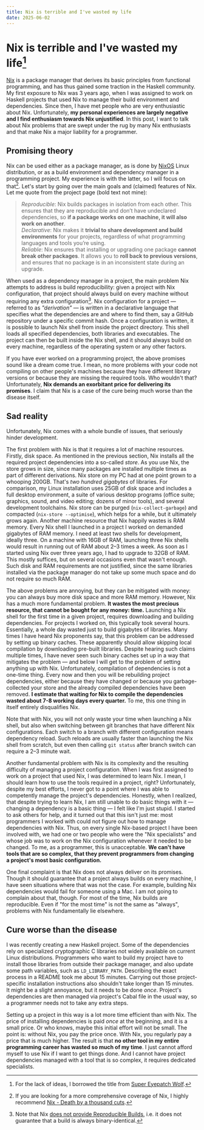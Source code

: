 ```yaml
---
title: Nix is terrible and I've wasted my life
date: 2025-06-02
---
```


Nix is terrible and I've wasted my life[^1]
===========================================

[Nix](https://github.com/NixOS/nix) is a package manager that derives its basic
principles from functional programming, and has thus gained some traction in the
Haskell community.  My first exposure to Nix was 3 years ago, when I was
assigned to work on Haskell projects that used Nix to manage their build
environment and dependencies.  Since then, I have met people who are very
enthusiastic about Nix.  Unfortunately, **my personal experiences are largely
negative and I find enthusiasm towards Nix unjustified**.  In this post, I want
to talk about Nix problems that are swept under the rug by many Nix enthusiasts
and that make Nix a major liability for a programmer.

Promising theory
----------------

Nix can be used either as a package manager, as is done by
[NixOS](https://nixos.org/) Linux distribution, or as a build environment and
dependency manager in a programming project.  My experience is with the latter,
so I will focus on that[^2].  Let's start by going over the main goals and
(claimed) features of Nix.  Let me quote from the project page (bold text not
mine):

> _Reproducible_: Nix builds packages in isolation from each other. This ensures
> that they are reproducible and don’t have undeclared dependencies, so **if a
> package works on one machine, it will also work on another**. \
> _Declarative_: Nix makes it **trivial to share development and build
> environments** for your projects, regardless of what programming languages and
> tools you’re using. \
> _Reliable_: Nix ensures that installing or upgrading one package **cannot
> break other packages**. It allows you to **roll back to previous versions**,
> and ensures that no package is in an inconsistent state during an upgrade.

When used as a dependency manager in a project, the main problem Nix attempts to
address is build reproducibility: given a project with Nix configuration, that
project should always build on every machine without requiring any extra
configuration[^3].  Nix configuration for a project &mdash; referred to as
_"derivation"_ &mdash; is written in a declarative language that specifies what
the dependencies are and where to find them, say a GitHub repository under a
specific commit hash.  Once a configuration is written, it is possible to launch
Nix shell from inside the project directory.  This shell loads all specified
dependencies, both libraries and executables.  The project can then be built
inside the Nix shell, and it should always build on every machine, regardless of
the operating system or any other factors.

If you have ever worked on a programming project, the above promises sound like
a dream come true.  I mean, no more problems with your code not compiling on
other people's machines because they have different library versions or because
they are missing the required tools.  Who wouldn't that?  Unfortunately, **Nix
demands an exorbitant price for delivering its promises**.  I claim that Nix is
a case of the cure being much worse than the disease itself.

Sad reality
-----------

Unfortunately, Nix comes with a whole bundle of issues, that seriously hinder
development.

The first problem with Nix is that it requires a lot of machine resources.
Firstly, disk space.  As mentioned in the previous section, Nix installs all the
required project dependencies into a so-called _store_.  As you use Nix, the
store grows in size, since many packages are installed multiple times as part of
different derivations.  Nix store on my PC had at one point grown to a whooping
200GB.  That's _two hundred gigabytes_ of libraries.  For comparison, my Linux
installation uses 25GB of disk space and includes a full desktop environment, a
suite of various desktop programs (office suite; graphics, sound, and video
editing; dozens of minor tools), and several development toolchains.  Nix store
can be purged (`nix-collect-garbage`) and compacted (`nix-store --optimise`),
which helps for a while, but it ultimately grows again.  Another machine
resource that Nix happily wastes is RAM memory.  Every Nix shell I launched in a
project I worked on demanded gigabytes of RAM memory.  I need at least two
shells for development, ideally three.  On a machine with 16GB of RAM, launching
three Nix shells would result in running out of RAM about 2&ndash;3 times a
week.  As soon as I started using Nix over three years ago, I had to upgrade to
32GB of RAM.  This mostly suffices, but on several occasions even that wasn't
enough.  Such disk and RAM requirements are not justified, since the same
libraries installed via the package manager do not take up some much space and
do not require so much RAM.

The above problems are annoying, but they can be mitigated with money: you can
always buy more disk space and more RAM memory.  However, Nix has a much more
fundamental problem.  **It wastes the most precious resource, that cannot be
bought for any money: time.**  Launching a Nix shell for the first time in a
given project, requires downloading and building dependencies.  For projects I
worked on, this typically took several hours.  Essentially, a whole day wasted
just to build gigabytes of libraries.  Many times I have heard Nix proponents
say, that this problem can be addressed by setting up binary caches.  These
apparently should allow skipping local compilation by downloading pre-built
libraries.  Despite hearing such claims multiple times, I have never seen such
binary caches set up in a way that mitigates the problem &mdash; and below I
will get to the problem of setting anything up with Nix.  Unfortunately,
compilation of dependencies is not a one-time thing.  Every now and then you
will be rebuilding project dependencies, either because they have changed or
because you garbage-collected your store and the already compiled dependencies
have been removed.  **I estimate that waiting for Nix to compile the
dependencies wasted about 7-8 working days every quarter.** To me, this one
thing in itself entirely disqualifies Nix.

Note that with Nix, you will not only waste your time when launching a Nix
shell, but also when switching between git branches that have different Nix
configurations.  Each switch to a branch with different configuration means
dependency reload.  Such reloads are usually faster than launching the Nix shell
from scratch, but even then calling `git status` after branch switch can require
a 2&ndash;3 minute wait.

Another fundamental problem with Nix is its complexity and the resulting
difficulty of managing a project configuration.  When I was first assigned to
work on a project that used Nix, I was determined to learn Nix.  I mean, I
should learn how to use the tools required in a project, right?  Unfortunately,
despite my best efforts, I never got to a point where I was able to competently
manage the project's dependencies.  Honestly, when I realized, that despite
trying to learn Nix, I am still unable to do basic things with it &mdash;
changing a dependency is a basic thing &mdash; I felt like I'm just stupid.  I
started to ask others for help, and it turned out that this isn't just me: most
programmers I worked with could not figure out how to manage dependencies with
Nix.  Thus, on every single Nix-based project I have been involved with, we had
one or two people who were the "Nix specialists" and whose job was to work on
the Nix configuration whenever it needed to be changed.  To me, as a programmer,
this is unacceptable.  **We can't have tools that are so complex, that they
prevent programmers from changing a project's most basic configuration.**

One final complaint is that Nix does not always deliver on its promises.  Though
it should guarantee that a project always builds on every machine, I have seen
situations where that was not the case.  For example, building Nix dependencies
would fail for someone using a Mac.  I am not going to complain about that,
though.  For most of the time, Nix builds are reproducible.  Even if "for the
most time" is not the same as "always", problems with Nix fundamentally lie
elsewhere.

Cure worse than the disease
---------------------------

I was recently creating a new Haskell project.  Some of the dependencies rely on
specialized cryptographic C libraries not widely available on current Linux
distributions.  Programmers who want to build my project have to install those
libraries from outside their package manager, and also update some path
variables, such as `LD_LIBRARY_PATH`.  Describing the exact process in a README
took me about 15 minutes.  Carrying out those project-specific installation
instructions also shouldn't take longer than 15 minutes.  It might be a slight
annoyance, but it needs to be done *once*.  Project's dependencies are then
managed via project's Cabal file in the usual way, so a programmer needs not to
take any extra steps.

Setting up a project in this way is a lot more time efficient than with Nix.
The price of installing dependencies is paid *once* at the beginning, and it is
a small price.  Or who knows, maybe this initial effort will not be small.  The
point is: without Nix, you pay the price once.  With Nix, you regularly pay a
price that is much higher.  The result is that **no other tool in my entire
programming career has wasted so much of my time**.  I just cannot afford myself
to use Nix if I want to get things done.  And I cannot have project dependencies
managed with a tool that is so complex, it requires dedicated specialists.


[^1]: For the lack of ideas, I borrowed the title from [Super Eyepatch
      Wolf](https://www.youtube.com/watch?v=FpNAKDx4CwY).

[^2]: If you are looking for a more comprehensive coverage of Nix, I highly
     recommend [Nix - Death by a thousand
     cuts](https://www.dgt.is/blog/2025-01-10-nix-death-by-a-thousand-cuts/).

[^3]: Note that Nix [does not provide Reproducible
      Builds](https://linderud.dev/blog/nixos-is-not-reproducible/), i.e. it
      does not guarantee that a build is always binary-identical.

